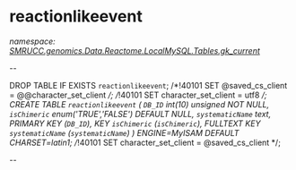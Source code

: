 ﻿# reactionlikeevent
_namespace: [SMRUCC.genomics.Data.Reactome.LocalMySQL.Tables.gk_current](./index.md)_

--
 
 DROP TABLE IF EXISTS `reactionlikeevent`;
 /*!40101 SET @saved_cs_client = @@character_set_client */;
 /*!40101 SET character_set_client = utf8 */;
 CREATE TABLE `reactionlikeevent` (
 `DB_ID` int(10) unsigned NOT NULL,
 `isChimeric` enum('TRUE','FALSE') DEFAULT NULL,
 `systematicName` text,
 PRIMARY KEY (`DB_ID`),
 KEY `isChimeric` (`isChimeric`),
 FULLTEXT KEY `systematicName` (`systematicName`)
 ) ENGINE=MyISAM DEFAULT CHARSET=latin1;
 /*!40101 SET character_set_client = @saved_cs_client */;
 
 --




